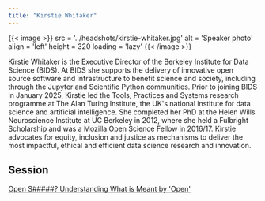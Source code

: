 ```yaml
---
title: "Kirstie Whitaker"
---
```


{{< image >}}
src = '../headshots/kirstie-whitaker.jpg'
alt = 'Speaker photo'
align = 'left'
height = 320
loading = 'lazy'
{{< /image >}}

Kirstie Whitaker is the Executive Director of the Berkeley Institute for Data Science (BIDS).
At BIDS she supports the delivery of innovative open source software and infrastructure to benefit science and society, including through the Jupyter and Scientific Python communities.
Prior to joining BIDS in January 2025, Kirstie led the Tools, Practices and Systems research programme at The Alan Turing Institute, the UK's national institute for data science and artificial intelligence.
She completed her PhD at the Helen Wills Neuroscience Institute at UC Berkeley in 2012, where she held a Fulbright Scholarship and was a Mozilla Open Science Fellow in 2016/17.
Kirstie advocates for equity, inclusion and justice as mechanisms to deliver the most impactful, ethical and efficient data science research and innovation.

## Session

[Open S#####? Understanding What is Meant by 'Open'](../sessions/what-is-open.md)
